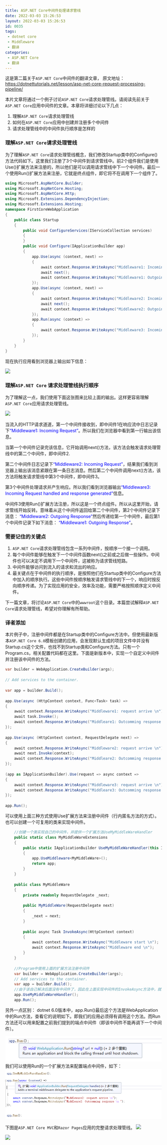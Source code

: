 ```yaml
---
title: ASP.NET Core中间件处理请求管线
date: 2022-03-03 15:26:53
layout: 2022-03-03 15:26:53
id: 0035
tags:
 - dotnet core
 - Middleware
 - 翻译
categories:
 - ASP.NET Core
 - 翻译
---
```

 这是第二篇关于`ASP.NET Core`中间件的翻译文章， 原文地址：
 https://dotnettutorials.net/lesson/asp-net-core-request-processing-pipeline/

本片文章将通过一个例子讨论`ASP.NET Core`请求处理管线。请阅读先前关于`ASP.NET Core`应用中间件的文章。本章将详细讨论以下几点：
1. 理解`ASP.NET Core`请求处理管线
2. 如何在`ASP.NET Core`应用中创建并注册多个中间件
3. 请求处理管线中的中间件执行顺序是怎样的

<!--more-->

### 理解`ASP.NET Core`请求处理管线
为了理解`ASP.NET Core`请求处理管线概念，我们修改Startup类中的Configure()方法代码如下。这里我们注册了3个中间件到请求管线中。前2个组件我们是使用Use()扩展方法来注册的，所以他们是可以调用请求管线中下一个中间件。最后一个使用Run()扩展方法来注册，它就是终点组件，即它将不在调用下一个组件了。

```csharp
using Microsoft.AspNetCore.Builder;
using Microsoft.AspNetCore.Hosting;
using Microsoft.AspNetCore.Http;
using Microsoft.Extensions.DependencyInjection;
using Microsoft.Extensions.Hosting;
namespace FirstCoreWebApplication
{
    public class Startup
    {
        public void ConfigureServices(IServiceCollection services)
        {
        }
        public void Configure(IApplicationBuilder app)
        {
            app.Use(async (context, next) =>
            {
                await context.Response.WriteAsync("Middleware1: Incoming Request\n");
                await next();
                await context.Response.WriteAsync("Middleware1: Outgoing Response\n");
            });
            app.Use(async (context, next) =>
            {
                await context.Response.WriteAsync("Middleware2: Incoming Request\n");
                await next();
                await context.Response.WriteAsync("Middleware2: Outgoing Response\n");
            });
            app.Run(async (context) =>
            {
                await context.Response.WriteAsync("Middleware3: Incoming Request handled and response generated\n");
            });
        }
    }
}
```
现在执行应用看到浏览器上输出如下信息：

![](https://dotnettutorials.net/wp-content/uploads/2019/02/word-image-5.png)

### 理解`ASP.NET Core` 请求处理管线执行顺序

为了理解这一点，我们使用下面这张图来比较上面的输出。这样更容易理解`ASP.NET Core`应用请求处理管线。

![](https://dotnettutorials.net/wp-content/uploads/2019/02/word-image-6.png)

当流入的HTTP请求道道，第一个中间件接收到，即中间件1在响应流中日志记录下<font color="blue">“Middleware1: Incoming Request”</font>。所以我们在浏览器中看到第一行输出该信息。

当第一个中间件记录完该信息，它开始调用next()方法，该方法会触发请求处理管线中的第二个中间件，即中间件2.

第二个中间件日志记录下<font color="blue">“Middleware2: Incoming Request”</font>，结果我们看到浏览器上输出该消息紧跟在第一条日志消息。然后第二个中间件调用next()方法，该方法将触发请求管线中第3个中间件，即中间件3。

第3个中间件处理请求并产生响应。所以我们看到浏览器输出<font color="blue">“Middleware3: Incoming Request handled and response generated”</font>信息。

中间件3使用Run()扩展方法注册，所以这是一个终点组件。所以从这里开始，请求管线开始反转。意味着从这个中间件返回给第二个中间件，第2个中间件记录下消息： <font color="blue">“Middleware2: Outgoing Response”</font>然后传递给第一个中间件，最后第1个中间件记录下如下消息： <font color="blue">“Middleware1: Outgoing Response”</font>。
### 需要记住的关键点

1. `ASP.NET Core`请求处理管线包含一系列中间件，按顺序一个接一个调用。
2. 每个中间件能够在触发下一个中间件函数next()之前或之后做一些操作。中间件也可以决定不调用下一个中间件，这被称为请求管线短路。
3. 中间件能够访问到流入的请求和流出的响应。
4. 最关键点在于中间件的执行顺序，是按照他们在Startup类中的Configure方法中加入的顺序执行。这些中间件按顺序触发请求管线中的下一个，响应时按反向顺序传递。为了实现应用的安全，效率及功能，需要严格按照顺序定义中间件。

下一篇文章，将讨论`ASP.NET Core`中的`wwwroot`这个目录。本篇尝试解释`ASP.NET Core`请求处理管线，希望对你理解有所帮助。

### 译者添加
本片例子中，注册中间件都是在Startup类中的Configure方法中。但使用最新版本`ASP.NET Core 6.0`模板创建的应用，会发现默认生成的项目文件中并没有Startup.cs这个文件，也找不到Startup类和Configure方法。只有一个Program.cs，相关配置代码都在这里。下面是新版本中，实现一个自定义中间件并注册该中间件的方法。
```csharp
var builder = WebApplication.CreateBuilder(args);

// Add services to the container.

var app = builder.Build();

app.Use(async (HttpContext context, Func<Task> task) =>
{
    await context.Response.WriteAsync("Middleware1: request arrive \n");
    await task.Invoke();
    await context.Response.WriteAsync("Middleare1: Outcomming response \n ");
});

app.Use(async (HttpContext context, RequestDelegate next) =>
{
    await context.Response.WriteAsync("Middleware2: request arrive \n");
    await next.Invoke(context);
    await context.Response.WriteAsync("Middleare2: Outcomming response \n ");
});

(app as IApplicationBuilder).Use(request => async context =>
{
    await context.Response.WriteAsync("Middleware3: request arrive \n");
    await context.Response.WriteAsync("Middleare3: Outcomming response \n ");
});

app.Run();
```

可以使用上面三种方式使用Use扩展方法来注册中间件（行内匿名方法的方式）。也可以创建一个可复用的类来实现中间件。

```csharp
    //创建一个类实现自己的中间件，并提供一个扩展方法UseMyMiddleWareHandler
    public static class MyMiddleWareExtensions
    {
        public static IApplicationBuilder UseMyMiddleWareHandler(this IApplicationBuilder app)
        {
            app.UseMiddleware<MyMiddleWare>();
            return app;
        }
    }

    public class MyMiddleWare
    {
        private readonly RequestDelegate _next;

        public MyMiddleWare(RequestDelegate next)
        {
            _next = next;
        }

        public async Task InvokeAsync(HttpContext context)
        {
            await context.Response.WriteAsync("Middleware start \n");
            await context.Response.WriteAsync("Middleware end \n");
        }
    }

    //Program中使用上面的扩展方法注册中间件
    var builder = WebApplication.CreateBuilder(args);
    // Add services to the container.
    var app = builder.Build();
    //由于该自己解决后面没有中间件了，因此在上面实现中间件的InvokeAsync方法中，就不能调用next.Invoke()
    app.UseMyMiddleWareHandler();
    app.Run();
```

另外一点区别：
dotnet 6.0版本中，app.Run()最后这个方法是WebApplication中的Run方法，查看它的说明如下。即我们的应用必须得有调用这个方法。而Run方法还可以用来配置之前我们提到的端点中间件（即该中间件不能再调下一个中间件）。

![](https://raw.githubusercontent.com/edsiongithub/blogimages/master/202203/apprun.png)
我们可以使用Run的一个扩展方法来配置端点中间件，如下：
![](https://raw.githubusercontent.com/edsiongithub/blogimages/master/202203/apprunextension.png)

下图是`ASP.NET Core MVC`和`Razor Pages`应用的完整请求处理管线。
![](https://docs.microsoft.com/zh-cn/aspnet/core/fundamentals/middleware/index/_static/middleware-pipeline.svg?view=aspnetcore-6.0)

![](https://docs.microsoft.com/zh-cn/aspnet/core/fundamentals/middleware/index/_static/mvc-endpoint.svg?view=aspnetcore-6.0)
